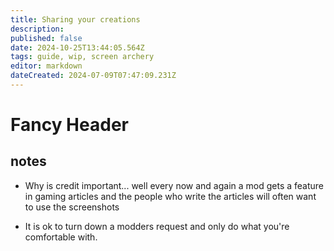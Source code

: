```yaml
---
title: Sharing your creations
description: 
published: false
date: 2024-10-25T13:44:05.564Z
tags: guide, wip, screen archery
editor: markdown
dateCreated: 2024-07-09T07:47:09.231Z
---
```


# Fancy Header

## notes

- Why is credit important... well every now and again a mod gets a feature in gaming articles and the people who write the articles will often want to use the screenshots

- It is ok to turn down a modders request and only do what you're comfortable with.